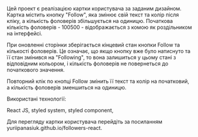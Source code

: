 Цей проект є реалізацією картки користувача за заданим дизайном. Картка містить
кнопку "Follow", яка змінює свій текст та колір після кліку, а кількість
фоловерів збільшується на одиницю. Початкова кількість фоловерів - 100500 -
відображається з комою як роздільником на інтерфейсі.

При оновленні сторінки зберігається кінцевий стан кнопки Follow та кількості
фоловерів. Це означає, що якщо кнопку вже було натиснуто та її стан змінився на
"Following", то вона залишиться у цьому стані з відповідним кольором, і
кількість фоловерів не повернеться до початкового значення.

Повторний клік по кнопці Follow змінить її текст та колір на початковий, а
кількість фоловерів зменшиться на одиницю.

Використані технології:

React JS, styled system, styled component,

Для перегляду картки користувача перейдіть за посиланням
yuriipanasiuk.github.io/followers-react.
